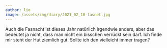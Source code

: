 ```yaml
---
author: lio
image: /assets/img/diary/2021_02_10-fasnet.jpg
---
```


Auch die Fasnacht ist dieses Jahr natürlich irgendwie anders, aber das bedeutet
ja nicht, dass man nicht ein bisschen verrückt sein darf. Ich finde mir steht
der Hut ziemlich gut. Sollte ich den vielleicht immer tragen?

